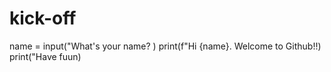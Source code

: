 # kick-off

name = input("What's your name? )
print(f"Hi {name}. Welcome to Github!!) 
print("Have fuun)
